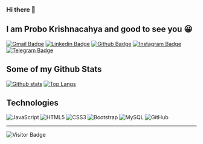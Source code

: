 ### Hi there 👋

<!-- - 🔭 I’m currently working on 
- 🌱 I’m currently learning
- 👯 I’m looking to collaborate on 
- 🤔 I’m looking for help with 
- 💬 Ask me about 
- 📫 How to reach me: 
- 😄 Pronouns: 
- ⚡ Fun fact: -->

## I am Probo Krishnacahya and good to see you 😀
[![Gmail Badge](https://img.shields.io/badge/-prob.krshn@gmail.com-c14438?style=plastic&logo=Gmail&logoColor=white&link=mailto:prob.krshn@gmail.com)](mailto:prob.krshn@gmail.com)
[![Linkedin Badge](https://img.shields.io/badge/-Probo%20Krishnacahya-blue?style=plastic&logo=Linkedin&logoColor=white&link=https://www.linkedin.com/in/probo-krishnacahya/)](https://www.linkedin.com/in/probo-krishnacahya/)
[![Github Badge](https://img.shields.io/badge/-cahyaa5758-grey?style=plastic&logo=github&logoColor=white&link=https://github.com/cahyaa5758/)](https://www.github.com/cahyaa5758/) 
[![Instagram Badge](https://img.shields.io/badge/-cahyaa__02-purple?style=plastic&logo=instagram&logoColor=white&link=https://instagram.com/cahyaa__02)](https://instagram.com/cahyaa__02)
[![Telegram Badge](https://img.shields.io/badge/-@krshn5758-0088CC?style=plastic&logo=Telegram&logoColor=white)](https://t.me/krshn5758 "Contact on Telegram")

## Some of my Github Stats
[![Github stats](https://github-readme-stats.vercel.app/api?username=cahyaa5758&show_icons=true&include_all_commits=true&theme=tokyonight)](https://github.com/cahyaa5758/github-readme-stats)
[![Top Langs](https://github-readme-stats.vercel.app/api/top-langs/?username=cahyaa5758&layout=compact&langs_count=25&theme=dracula)](https://github.com/cahyaa5758/github-readme-stats)

## Technologies
![JavaScript](https://img.shields.io/badge/-JavaScript-black?style=flat-square&logo=javascript)
![HTML5](https://img.shields.io/badge/-HTML5-E34F26?style=flat-square&logo=html5&logoColor=white)
![CSS3](https://img.shields.io/badge/-CSS3-1572B6?style=flat-square&logo=css3)
![Bootstrap](https://img.shields.io/badge/-Bootstrap-563D7C?style=flat-square&logo=bootstrap)
![MySQL](https://img.shields.io/badge/-MySQL-black?style=flat-square&logo=mysql)
![GitHub](https://img.shields.io/badge/-GitHub-181717?style=flat-square&logo=github)

<hr>

![Visitor Badge](https://visitor-badge.laobi.icu/badge?page_id=cahyaa5758.cahyaa5758)
